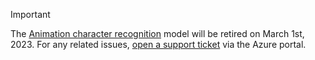 > [!IMPORTANT]
> The [Animation character recognition](animated-characters-recognition.md) model will be retired on March 1st, 2023. For any related issues, [open a support ticket](https://portal.azure.com/#blade/Microsoft_Azure_Support/HelpAndSupportBlade/overview) via the Azure portal.

